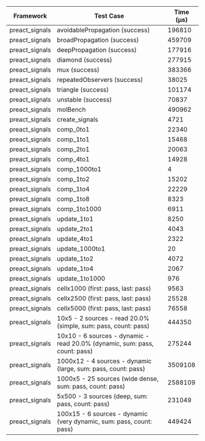 | Framework | Test Case | Time (μs) |
| --- | --- | --- |
| preact_signals | avoidablePropagation (success) | 196810 |
| preact_signals | broadPropagation (success) | 459709 |
| preact_signals | deepPropagation (success) | 177916 |
| preact_signals | diamond (success) | 277915 |
| preact_signals | mux (success) | 383366 |
| preact_signals | repeatedObservers (success) | 38025 |
| preact_signals | triangle (success) | 101174 |
| preact_signals | unstable (success) | 70837 |
| preact_signals | molBench | 490962 |
| preact_signals | create_signals | 4721 |
| preact_signals | comp_0to1 | 22340 |
| preact_signals | comp_1to1 | 15468 |
| preact_signals | comp_2to1 | 20063 |
| preact_signals | comp_4to1 | 14928 |
| preact_signals | comp_1000to1 | 4 |
| preact_signals | comp_1to2 | 15202 |
| preact_signals | comp_1to4 | 22229 |
| preact_signals | comp_1to8 | 8323 |
| preact_signals | comp_1to1000 | 6911 |
| preact_signals | update_1to1 | 8250 |
| preact_signals | update_2to1 | 4043 |
| preact_signals | update_4to1 | 2322 |
| preact_signals | update_1000to1 | 20 |
| preact_signals | update_1to2 | 4072 |
| preact_signals | update_1to4 | 2067 |
| preact_signals | update_1to1000 | 976 |
| preact_signals | cellx1000 (first: pass, last: pass) | 9563 |
| preact_signals | cellx2500 (first: pass, last: pass) | 25528 |
| preact_signals | cellx5000 (first: pass, last: pass) | 76558 |
| preact_signals | 10x5 - 2 sources - read 20.0% (simple, sum: pass, count: pass) | 444350 |
| preact_signals | 10x10 - 6 sources - dynamic - read 20.0% (dynamic, sum: pass, count: pass) | 275244 |
| preact_signals | 1000x12 - 4 sources - dynamic (large, sum: pass, count: pass) | 3509108 |
| preact_signals | 1000x5 - 25 sources (wide dense, sum: pass, count: pass) | 2588109 |
| preact_signals | 5x500 - 3 sources (deep, sum: pass, count: pass) | 231049 |
| preact_signals | 100x15 - 6 sources - dynamic (very dynamic, sum: pass, count: pass) | 449424 |
